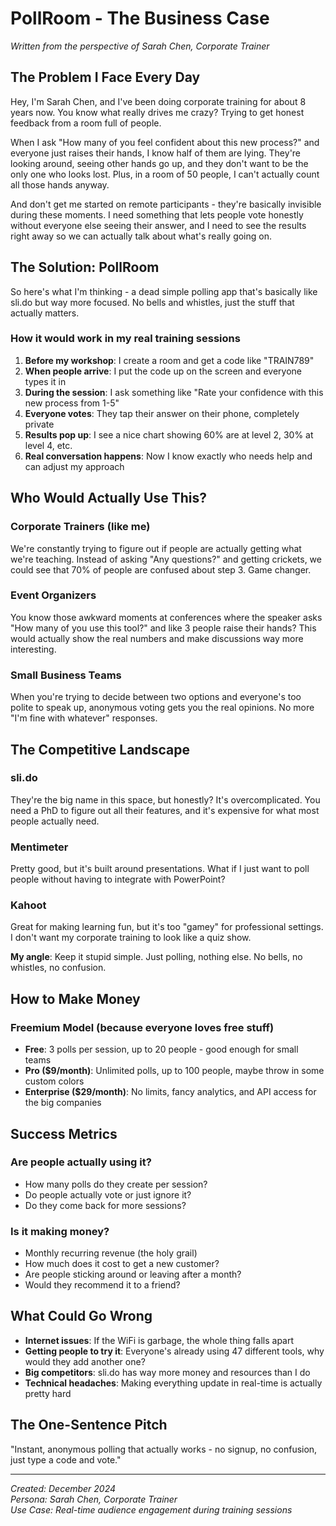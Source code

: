 # PollRoom - The Business Case

*Written from the perspective of Sarah Chen, Corporate Trainer*

## The Problem I Face Every Day

Hey, I'm Sarah Chen, and I've been doing corporate training for about 8 years now. You know what really drives me crazy? Trying to get honest feedback from a room full of people.

When I ask "How many of you feel confident about this new process?" and everyone just raises their hands, I know half of them are lying. They're looking around, seeing other hands go up, and they don't want to be the only one who looks lost. Plus, in a room of 50 people, I can't actually count all those hands anyway.

And don't get me started on remote participants - they're basically invisible during these moments. I need something that lets people vote honestly without everyone else seeing their answer, and I need to see the results right away so we can actually talk about what's really going on.

## The Solution: PollRoom

So here's what I'm thinking - a dead simple polling app that's basically like sli.do but way more focused. No bells and whistles, just the stuff that actually matters.

### How it would work in my real training sessions

1. **Before my workshop**: I create a room and get a code like "TRAIN789"
2. **When people arrive**: I put the code up on the screen and everyone types it in
3. **During the session**: I ask something like "Rate your confidence with this new process from 1-5"
4. **Everyone votes**: They tap their answer on their phone, completely private
5. **Results pop up**: I see a nice chart showing 60% are at level 2, 30% at level 4, etc.
6. **Real conversation happens**: Now I know exactly who needs help and can adjust my approach

## Who Would Actually Use This?

### Corporate Trainers (like me)
We're constantly trying to figure out if people are actually getting what we're teaching. Instead of asking "Any questions?" and getting crickets, we could see that 70% of people are confused about step 3. Game changer.

### Event Organizers
You know those awkward moments at conferences where the speaker asks "How many of you use this tool?" and like 3 people raise their hands? This would actually show the real numbers and make discussions way more interesting.

### Small Business Teams
When you're trying to decide between two options and everyone's too polite to speak up, anonymous voting gets you the real opinions. No more "I'm fine with whatever" responses.

## The Competitive Landscape

### sli.do
They're the big name in this space, but honestly? It's overcomplicated. You need a PhD to figure out all their features, and it's expensive for what most people actually need.

### Mentimeter
Pretty good, but it's built around presentations. What if I just want to poll people without having to integrate with PowerPoint?

### Kahoot
Great for making learning fun, but it's too "gamey" for professional settings. I don't want my corporate training to look like a quiz show.

**My angle**: Keep it stupid simple. Just polling, nothing else. No bells, no whistles, no confusion.

## How to Make Money

### Freemium Model (because everyone loves free stuff)
- **Free**: 3 polls per session, up to 20 people - good enough for small teams
- **Pro ($9/month)**: Unlimited polls, up to 100 people, maybe throw in some custom colors
- **Enterprise ($29/month)**: No limits, fancy analytics, and API access for the big companies

## Success Metrics

### Are people actually using it?
- How many polls do they create per session?
- Do people actually vote or just ignore it?
- Do they come back for more sessions?

### Is it making money?
- Monthly recurring revenue (the holy grail)
- How much does it cost to get a new customer?
- Are people sticking around or leaving after a month?
- Would they recommend it to a friend?

## What Could Go Wrong

- **Internet issues**: If the WiFi is garbage, the whole thing falls apart
- **Getting people to try it**: Everyone's already using 47 different tools, why would they add another one?
- **Big competitors**: sli.do has way more money and resources than I do
- **Technical headaches**: Making everything update in real-time is actually pretty hard

## The One-Sentence Pitch

"Instant, anonymous polling that actually works - no signup, no confusion, just type a code and vote."

---

*Created: December 2024*  
*Persona: Sarah Chen, Corporate Trainer*  
*Use Case: Real-time audience engagement during training sessions*